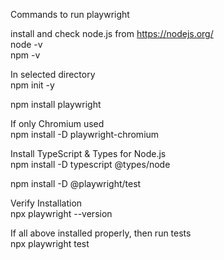 Commands to run playwright

install and check node.js from https://nodejs.org/ \
node -v \
npm -v

In selected directory \
npm init -y

npm install playwright

If only Chromium used \
npm install -D playwright-chromium

Install TypeScript & Types for Node.js \
npm install -D typescript @types/node

npm install -D @playwright/test

Verify Installation \
npx playwright --version

If all above installed properly, then run tests \
npx playwright test
